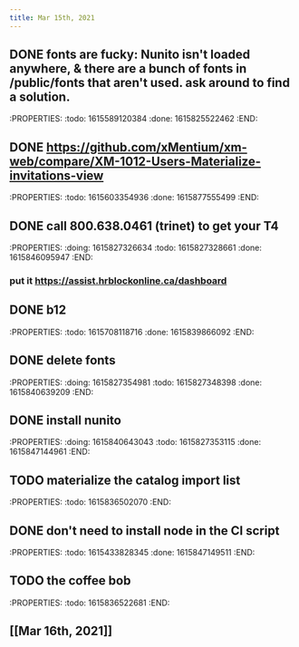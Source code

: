 ```yaml
---
title: Mar 15th, 2021
---
```


## DONE fonts are fucky: Nunito isn't loaded anywhere, & there are a bunch of fonts in /public/fonts that aren't used. ask around to find a solution.
:PROPERTIES:
:todo: 1615589120384
:done: 1615825522462
:END:
## DONE https://github.com/xMentium/xm-web/compare/XM-1012-Users-Materialize-invitations-view
:PROPERTIES:
:todo: 1615603354936
:done: 1615877555499
:END:
## DONE call 800.638.0461 (trinet) to get your T4
:PROPERTIES:
:doing: 1615827326634
:todo: 1615827328661
:done: 1615846095947
:END:
### put it https://assist.hrblockonline.ca/dashboard
## DONE b12
:PROPERTIES:
:todo: 1615708118716
:done: 1615839866092
:END:
## DONE delete fonts
:PROPERTIES:
:doing: 1615827354981
:todo: 1615827348398
:done: 1615840639209
:END:
## DONE install nunito
:PROPERTIES:
:doing: 1615840643043
:todo: 1615827353115
:done: 1615847144961
:END:
## TODO materialize the catalog import list
:PROPERTIES:
:todo: 1615836502070
:END:
## DONE don't need to install node in the CI script
:PROPERTIES:
:todo: 1615433828345
:done: 1615847149511
:END:
## TODO the coffee bob
:PROPERTIES:
:todo: 1615836522681
:END:
## [[Mar 16th, 2021]]
